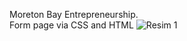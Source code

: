 Moreton Bay Entrepreneurship.
<br>
Form page via CSS and HTML 
![Resim 1](https://github.com/BCemreD/Moreton_Bay/tree/main/task-2/image)
